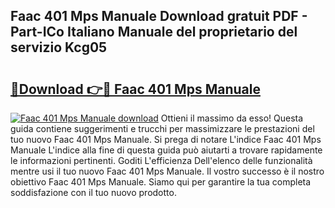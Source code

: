 ## Faac 401 Mps Manuale Download gratuit PDF - Part-ICo Italiano Manuale del proprietario del servizio Kcg05

# <h2><a href="http://dfduvt.blite.top/?on=Faac+401+Mps+Manuale">🔗Download 👉🔴 Faac 401 Mps Manuale</a></h2>

[![Faac 401 Mps Manuale download](https://i.imgur.com/lujVjoI.png)](http://dfduvt.blite.top/?on=Faac+401+Mps+Manuale)
Ottieni il massimo da esso! Questa guida contiene suggerimenti e trucchi per massimizzare le prestazioni del tuo nuovo Faac 401 Mps Manuale. Si prega di notare L'indice Faac 401 Mps Manuale L'indice alla fine di questa guida può aiutarti a trovare rapidamente le informazioni pertinenti. Goditi L'efficienza Dell'elenco delle funzionalità mentre usi il tuo nuovo Faac 401 Mps Manuale. Il vostro successo è il nostro obiettivo Faac 401 Mps Manuale. Siamo qui per garantire la tua completa soddisfazione con il tuo nuovo prodotto.

